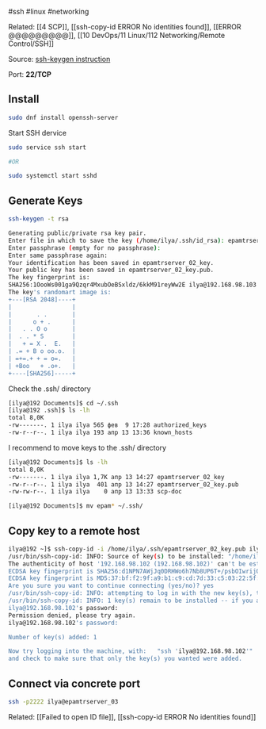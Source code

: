 
#ssh #linux #networking 

Related: [[4 SCP]], [[ssh-copy-id ERROR No identities found]], [[ERROR @@@@@@@@@]], [[10 DevOps/11 Linux/112 Networking/Remote Control/SSH]]

Source: [ssh-keygen instruction](https://www.ssh.com/academy/ssh/keygen#creating-an-ssh-key-pair-for-user-authentication)

Port: **22/TCP**

## Install 
```bash
sudo dnf install openssh-server
```

Start SSH dervice
```bash
sudo service ssh start

#OR

sudo systemctl start sshd
```

## Generate Keys
```bash
ssh-keygen -t rsa
```

```bash
Generating public/private rsa key pair.
Enter file in which to save the key (/home/ilya/.ssh/id_rsa): epamtrserver_02_key
Enter passphrase (empty for no passphrase): 
Enter same passphrase again: 
Your identification has been saved in epamtrserver_02_key.
Your public key has been saved in epamtrserver_02_key.pub.
The key fingerprint is:
SHA256:1OooWs001ga9Qzqr4MxubOeBSxldz/6kkM91reyWw2E ilya@192.168.98.103
The key's randomart image is:
+---[RSA 2048]----+
|                 |
|       . .       |
|      o + .      |
|   . . O o       |
|  . . * S        |
|   + = X .  E.   |
| .= + B o oo.o.  |
| =+=.+ + = o=.   |
| +Boo   + .o+.   |
+----[SHA256]-----+
```

Check the .ssh/ directory
```bash
[ilya@192 Documents]$ cd ~/.ssh
[ilya@192 .ssh]$ ls -lh
total 8,0K
-rw-------. 1 ilya ilya 565 фев  9 17:28 authorized_keys
-rw-r--r--. 1 ilya ilya 193 апр 13 13:36 known_hosts
```

I recommend to move keys to the .ssh/  directory
```bash
[ilya@192 Documents]$ ls -lh
total 8,0K
-rw-------. 1 ilya ilya 1,7K апр 13 14:27 epamtrserver_02_key
-rw-r--r--. 1 ilya ilya  401 апр 13 14:27 epamtrserver_02_key.pub
-rw-rw-r--. 1 ilya ilya    0 апр 13 13:33 scp-doc
```

```bash
[ilya@192 Documents]$ mv epam* ~/.ssh/
```

## Copy key to a remote host
```bash
ilya@192 ~]$ ssh-copy-id -i /home/ilya/.ssh/epamtrserver_02_key.pub ilya@192.168.98.102  #user@hostname
/usr/bin/ssh-copy-id: INFO: Source of key(s) to be installed: "/home/ilya/.ssh/epamtrserver_02_key.pub"
The authenticity of host '192.168.98.102 (192.168.98.102)' can't be established.
ECDSA key fingerprint is SHA256:d1NPN7AWjJq0DRHWo6h7Nb8UP6T+/psbOIwrij0ofkk.
ECDSA key fingerprint is MD5:37:bf:f2:9f:a9:b1:c9:cd:7d:33:c5:03:22:5f:10:07.
Are you sure you want to continue connecting (yes/no)? yes
/usr/bin/ssh-copy-id: INFO: attempting to log in with the new key(s), to filter out any that are already installed
/usr/bin/ssh-copy-id: INFO: 1 key(s) remain to be installed -- if you are prompted now it is to install the new keys
ilya@192.168.98.102's password: 
Permission denied, please try again.
ilya@192.168.98.102's password: 

Number of key(s) added: 1

Now try logging into the machine, with:   "ssh 'ilya@192.168.98.102'"
and check to make sure that only the key(s) you wanted were added.
```


## Connect via concrete port

```bash
ssh -p2222 ilya@epamtrserver_03
```

Related: [[Failed to open ID file]], [[ssh-copy-id ERROR No identities found]]

```bash

```